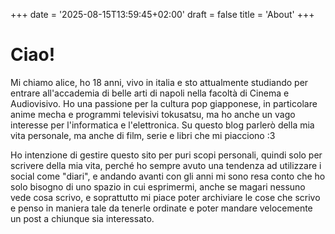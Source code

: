 +++
date = '2025-08-15T13:59:45+02:00'
draft = false
title = 'About'
+++

# Ciao!

Mi chiamo alice, ho 18 anni, vivo in italia e sto attualmente studiando per entrare all'accademia di belle arti di napoli nella facoltà di Cinema e Audiovisivo. Ho una passione per la cultura pop giapponese, in particolare anime mecha e programmi televisivi tokusatsu, ma ho anche un vago interesse per l'informatica e l'elettronica. Su questo blog parlerò della mia vita personale, ma anche di film, serie e libri che mi piacciono :3

Ho intenzione di gestire questo sito per puri scopi personali, quindi solo per scrivere della mia vita, perché ho sempre avuto una tendenza ad utilizzare i social come "diari", e andando avanti con gli anni mi sono resa conto che ho solo bisogno di uno spazio in cui esprimermi, anche se magari nessuno vede cosa scrivo, e soprattutto mi piace poter archiviare le cose che scrivo e penso in maniera tale da tenerle ordinate e poter mandare velocemente un post a chiunque sia interessato.